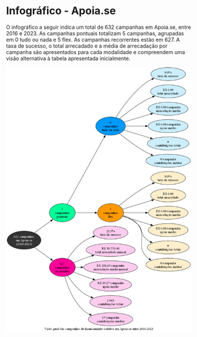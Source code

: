 # Infográfico - Apoia.se

O infográfico a seguir indica um total de 632 campanhas em Apoia.se,
entre 2016 e 2023. As campanhas pontuais totalizam 5 campanhas, agrupadas
em 0 tudo ou nada e 5 flex. As campanhas recorrentes estão em 627.
A taxa de sucesso, o total arrecadado e a média de arrecadação por campanha
são apresentados para cada modalidade e compreendem uma visão alternativa
à tabela apresentada inicialmente.

![Infográfico resumindo os principais agrupamentos](./img/infografico-apoiase.png)


